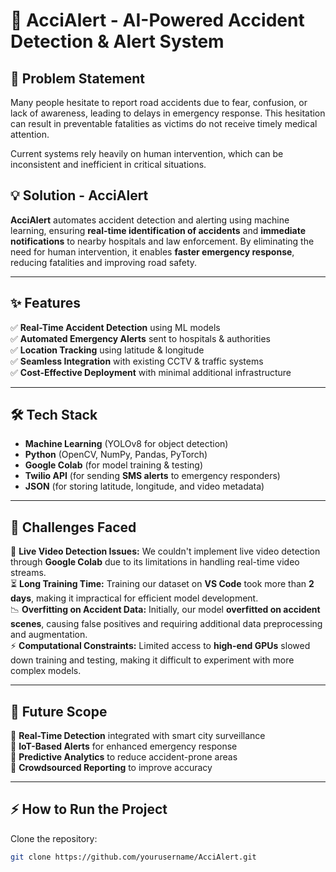 # 🚨 AcciAlert - AI-Powered Accident Detection & Alert System

## 📌 Problem Statement
Many people hesitate to report road accidents due to fear, confusion, or lack of awareness, leading to delays in emergency response. This hesitation can result in preventable fatalities as victims do not receive timely medical attention. 

Current systems rely heavily on human intervention, which can be inconsistent and inefficient in critical situations.

## 💡 Solution - AcciAlert
**AcciAlert** automates accident detection and alerting using machine learning, ensuring **real-time identification of accidents** and **immediate notifications** to nearby hospitals and law enforcement. By eliminating the need for human intervention, it enables **faster emergency response**, reducing fatalities and improving road safety.

---

## ✨ Features
✅ **Real-Time Accident Detection** using ML models  
✅ **Automated Emergency Alerts** sent to hospitals & authorities  
✅ **Location Tracking** using latitude & longitude  
✅ **Seamless Integration** with existing CCTV & traffic systems  
✅ **Cost-Effective Deployment** with minimal additional infrastructure  

---

## 🛠️ Tech Stack
- **Machine Learning** (YOLOv8 for object detection)
- **Python** (OpenCV, NumPy, Pandas, PyTorch)
- **Google Colab** (for model training & testing)
- **Twilio API** (for sending **SMS alerts** to emergency responders)
- **JSON** (for storing latitude, longitude, and video metadata)  

---

## 🚧 Challenges Faced
🚫 **Live Video Detection Issues:** We couldn't implement live video detection through **Google Colab** due to its limitations in handling real-time video streams.  
⏳ **Long Training Time:** Training our dataset on **VS Code** took more than **2 days**, making it impractical for efficient model development.  
📉 **Overfitting on Accident Data:** Initially, our model **overfitted on accident scenes**, causing false positives and requiring additional data preprocessing and augmentation.  
⚡ **Computational Constraints:** Limited access to **high-end GPUs** slowed down training and testing, making it difficult to experiment with more complex models.  

---

## 🚀 Future Scope
🔹 **Real-Time Detection** integrated with smart city surveillance  
🔹 **IoT-Based Alerts** for enhanced emergency response  
🔹 **Predictive Analytics** to reduce accident-prone areas  
🔹 **Crowdsourced Reporting** to improve accuracy  

---

## ⚡ How to Run the Project
 Clone the repository:
   ```bash
   git clone https://github.com/yourusername/AcciAlert.git
